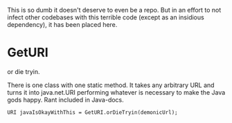 This is so dumb it doesn't deserve to even be a repo. But in an effort to not infect other codebases with this terrible code (except as an insidious dependency), it has been placed here.

GetURI
======
or die tryin.

There is one class with one static method. It takes any arbitrary URL and turns it into java.net.URI performing whatever is necessary to make the Java gods happy. Rant included in Java-docs.

    URI javaIsOkayWithThis = GetURI.orDieTryin(demonicUrl);

